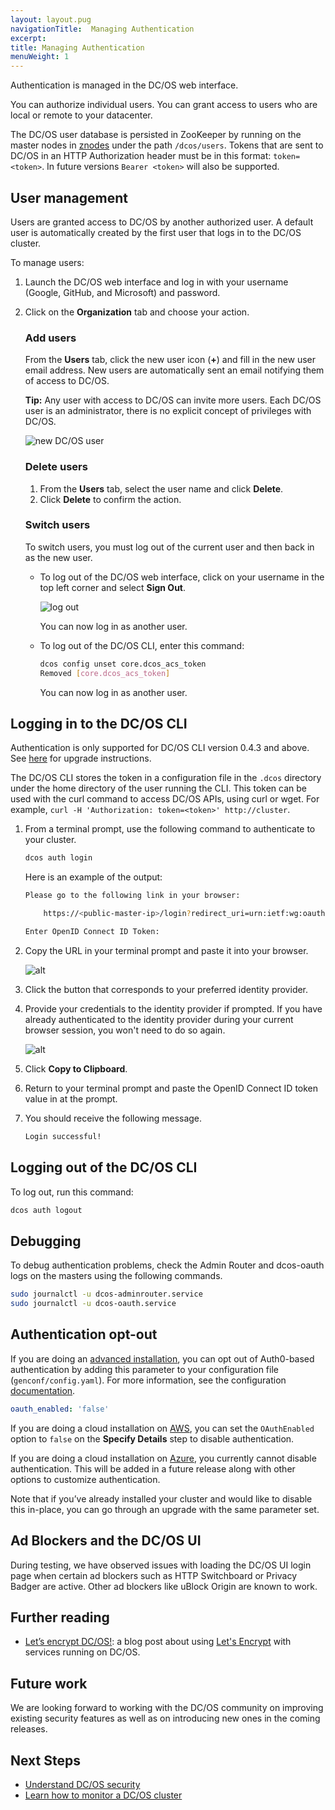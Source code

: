 ```yaml
---
layout: layout.pug
navigationTitle:  Managing Authentication
excerpt:
title: Managing Authentication
menuWeight: 1
---
```


Authentication is managed in the DC/OS web interface.

You can authorize individual users. You can grant access to users who are local or remote to your datacenter.

The DC/OS user database is persisted in ZooKeeper by running on the master nodes in [znodes](https://zookeeper.apache.org/doc/r3.1.2/zookeeperProgrammers.html#sc-zkDataModel-znodes) under the path `/dcos/users`. Tokens that are sent to DC/OS in an HTTP Authorization header must be in this format: `token=<token>`. In future versions `Bearer <token>` will also be supported.

## User management

Users are granted access to DC/OS by another authorized user. A default user is automatically created by the first user that logs in to the DC/OS cluster.

To manage users:

1.  Launch the DC/OS web interface and log in with your username (Google, GitHub, and Microsoft) and password.

2.  Click on the **Organization** tab and choose your action.

    ### Add users

    From the **Users** tab, click the new user icon (**+**) and fill in the new user email address. New users are automatically sent an email notifying them of access to DC/OS.

    **Tip:** Any user with access to DC/OS can invite more users. Each DC/OS user is an administrator, there is no explicit concept of privileges with DC/OS.

    ![new DC/OS user](/1.10/img/ui-add-user.gif)

    ### Delete users

    1.  From the **Users** tab, select the user name and click **Delete**.
    2.  Click **Delete** to confirm the action.

    ### Switch users

    To switch users, you must log out of the current user and then back in as the new user.

    *   To log out of the DC/OS web interface, click on your username in the top left corner and select **Sign Out**.

        ![log out](/1.10/img/auth-enable-logout-user.gif)

        You can now log in as another user.

    *   To log out of the DC/OS CLI, enter this command:

        ```bash
        dcos config unset core.dcos_acs_token
        Removed [core.dcos_acs_token]
        ```

        You can now log in as another user.

## <a name="log-in-cli"></a>Logging in to the DC/OS CLI

Authentication is only supported for DC/OS CLI version 0.4.3 and above. See [here](/1.10/cli/update/) for upgrade instructions.

The DC/OS CLI stores the token in a configuration file in the `.dcos` directory under the home directory of the user running the CLI. This token can be used with the curl command to access DC/OS APIs, using curl or wget. For example, `curl -H 'Authorization: token=<token>' http://cluster`.

1.  From a terminal prompt, use the following command to authenticate to your cluster.

    ```bash
    dcos auth login
    ```

    Here is an example of the output:

    ```bash
    Please go to the following link in your browser:

        https://<public-master-ip>/login?redirect_uri=urn:ietf:wg:oauth:2.0:oob

    Enter OpenID Connect ID Token:
    ```

1.  Copy the URL in your terminal prompt and paste it into your browser.

    ![alt](/1.10/img/auth-login.png)

1.  Click the button that corresponds to your preferred identity provider. 

1.  Provide your credentials to the identity provider if prompted. If you have already authenticated to the identity provider during your current browser session, you won't need to do so again.  

    ![alt](/1.10/img/auth-login-token.png)
    
1.  Click **Copy to Clipboard**.

1.  Return to your terminal prompt and paste the OpenID Connect ID token value in at the prompt.

1.  You should receive the following message.

    ```bash
    Login successful!
    ```

## Logging out of the DC/OS CLI

To log out, run this command:

```bash
dcos auth logout
```

## Debugging

To debug authentication problems, check the Admin Router and dcos-oauth logs on the masters using the following commands.

```bash
sudo journalctl -u dcos-adminrouter.service
sudo journalctl -u dcos-oauth.service
```

## Authentication opt-out

If you are doing an [advanced installation](/1.10/installing/production/deploying-dcos/installation/), you can opt out of
Auth0-based authentication by adding this parameter to your configuration file (`genconf/config.yaml`). For more information, see the configuration [documentation](/1.10/installing/production/advanced-configuration/configuration-reference/).

```yaml
oauth_enabled: 'false'
```

If you are doing a cloud installation on [AWS](/1.10/installing/), you can set the `OAuthEnabled` option to `false` on the **Specify Details** step to disable authentication.

If you are doing a cloud installation on [Azure](/1.10/installing/), you currently cannot disable authentication. This will be added in a future release along with other
options to customize authentication.

Note that if you’ve already installed your cluster and would like to disable this in-place, you can go through an upgrade with the same parameter set.

## Ad Blockers and the DC/OS UI

During testing, we have observed issues with loading the DC/OS UI login page
when certain ad blockers such as HTTP Switchboard or Privacy Badger are active.
Other ad blockers like uBlock Origin are known to work.

## Further reading

- [Let’s encrypt DC/OS!](https://mesosphere.com/blog/2016/04/06/lets-encrypt-dcos/):
  a blog post about using [Let's Encrypt](https://letsencrypt.org/) with
  services running on DC/OS.

## Future work

We are looking forward to working with the DC/OS community on improving existing
security features as well as on introducing new ones in the coming releases.

## Next Steps

- [Understand DC/OS security](/1.10/administering-clusters/)
- [Learn how to monitor a DC/OS cluster](/1.10/monitoring/)

 [1]: https://en.wikipedia.org/wiki/STARTTLS
 
